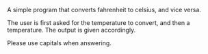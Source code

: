 A simple program that converts fahrenheit to celsius, and vice versa.

The user is first asked for the temperature to convert, and then a temperature.
The output is given accordingly.

Please use capitals when answering.
